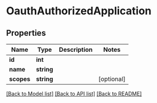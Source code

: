 # OauthAuthorizedApplication

## Properties
Name | Type | Description | Notes
------------ | ------------- | ------------- | -------------
**id** | **int** |  | 
**name** | **string** |  | 
**scopes** | **string** |  | [optional] 

[[Back to Model list]](../README.md#documentation-for-models) [[Back to API list]](../README.md#documentation-for-api-endpoints) [[Back to README]](../README.md)


